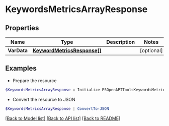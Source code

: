 # KeywordsMetricsArrayResponse
## Properties

Name | Type | Description | Notes
------------ | ------------- | ------------- | -------------
**VarData** | [**KeywordMetricsResponse[]**](KeywordMetricsResponse.md) |  | [optional] 

## Examples

- Prepare the resource
```powershell
$KeywordsMetricsArrayResponse = Initialize-PSOpenAPIToolsKeywordsMetricsArrayResponse  -VarData null
```

- Convert the resource to JSON
```powershell
$KeywordsMetricsArrayResponse | ConvertTo-JSON
```

[[Back to Model list]](../README.md#documentation-for-models) [[Back to API list]](../README.md#documentation-for-api-endpoints) [[Back to README]](../README.md)

